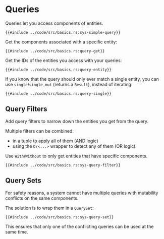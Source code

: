 # Queries

Queries let you access components of entities.

```rust,no_run,noplayground
{{#include ../code/src/basics.rs:sys-simple-query}}
```

Get the components associated with a specific entity:

```rust,no_run,noplayground
{{#include ../code/src/basics.rs:query-get}}
```

Get the IDs of the entities you access with your queries:

```rust,no_run,noplayground
{{#include ../code/src/basics.rs:query-entity}}
```

If you know that the query should only ever match a single entity, you can use `single`/`single_mut` (returns a `Result`), instead of iterating:

```rust,no_run,noplayground
{{#include ../code/src/basics.rs:query-single}}
```

## Query Filters

Add query filters to narrow down the entities you get from the query.

Multiple filters can be combined:
 - in a tuple to apply all of them (AND logic)
 - using the `Or<...>` wrapper to detect any of them (OR logic).

Use `With`/`Without` to only get entities that have specific components.

```rust,no_run,noplayground
{{#include ../code/src/basics.rs:sys-query-filter}}
```

## Query Sets

For safety reasons, a system cannot have multiple queries with mutability conflicts on the same components.

The solution is to wrap them in a `QuerySet`:

```rust,no_run,noplayground
{{#include ../code/src/basics.rs:sys-query-set}}
```

This ensures that only one of the conflicting queries can be used at the same time.
